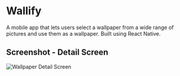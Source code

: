 # Wallify
A mobile app that lets users select a wallpaper from a wide range of pictures and use them as a wallpaper. Built using React Native.

## Screenshot - Detail Screen
![Wallpaper Detail Screen](https://i.ibb.co/nD88dk9/mountain.jpg)
